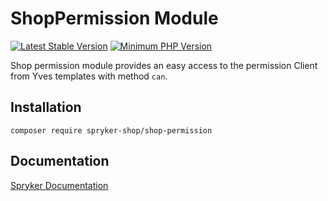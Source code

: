 # ShopPermission Module
[![Latest Stable Version](https://poser.pugx.org/spryker-shop/shop-permission/v/stable.svg)](https://packagist.org/packages/spryker-shop/shop-permission)
[![Minimum PHP Version](https://img.shields.io/badge/php-%3E%3D%207.4-8892BF.svg)](https://php.net/)

Shop permission module provides an easy access to the permission Client from Yves templates with method `can`.

## Installation

```
composer require spryker-shop/shop-permission
```

## Documentation

[Spryker Documentation](https://academy.spryker.com/developing_with_spryker/module_guide/modules.html)
